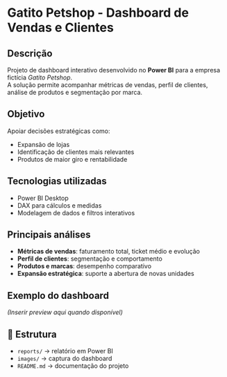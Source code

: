 # Gatito Petshop - Dashboard de Vendas e Clientes

##  Descrição
Projeto de dashboard interativo desenvolvido no **Power BI** para a empresa fictícia *Gatito Petshop*.  
A solução permite acompanhar métricas de vendas, perfil de clientes, análise de produtos e segmentação por marca.

##  Objetivo
Apoiar decisões estratégicas como:  
- Expansão de lojas  
- Identificação de clientes mais relevantes  
- Produtos de maior giro e rentabilidade  

##  Tecnologias utilizadas
- Power BI Desktop  
- DAX para cálculos e medidas  
- Modelagem de dados e filtros interativos  

##  Principais análises
- **Métricas de vendas**: faturamento total, ticket médio e evolução  
- **Perfil de clientes**: segmentação e comportamento  
- **Produtos e marcas**: desempenho comparativo  
- **Expansão estratégica**: suporte a abertura de novas unidades  

##  Exemplo do dashboard
*(Inserir preview aqui quando disponível)*

## 📁 Estrutura
- `reports/` → relatório em Power BI  
- `images/` → captura do dashboard  
- `README.md` → documentação do projeto  
